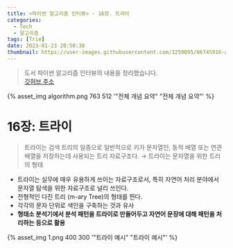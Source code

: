 ```yaml
---
title: <파이썬 알고리즘 인터뷰> - 16장. 트라이
categories:
  - Tech
  - 알고리즘
tags: [Trie]
date: 2023-01-23 20:50:38
thumbnail: https://user-images.githubusercontent.com/1250095/86745916-a62e9a00-c075-11ea-9aa5-8455e2527f87.png
---
```


> 도서 파이썬 알고리즘 인터뷰의 내용을 정리했습니다. <br> <a href="https://github.com/onlybooks/algorithm-interview">깃허브 주소</a>

{% asset_img algorithm.png 763 512 '"전체 개념 요약" "전체 개념 요약"' %}

# 16장: 트라이

> 트라이는 검색 트리의 일종으로 일반적으로 키가 문자열인, 동적 배열 또는 연관 배열을 저장하는데 사용되는 트리 자료구조다. → 트라이는 문자열을 위한 트리의 형태

- 트라이는 실무에 매우 유용하게 쓰이는 자료구조로서, 특히 자연어 처리 분야에서 문자열 탐색을 위한 자료구조로 널리 쓰인다.
- 전형적인 다진 트리 (m-ary Tree)의 형태를 띈다.
- 각각의 문자 단위로 색인을 구축하는 것과 유사
- **형태소 분석기에서 분석 패턴을 트라이로 만들어두고 자연어 문장에 대해 패턴을 처리하는 등으로 활용**

{% asset_img 1.png 400 300 '"트라이 예시" "트라이 예시"' %}
